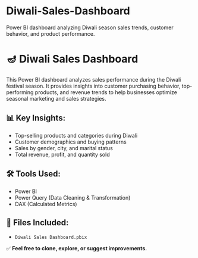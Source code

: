 # Diwali-Sales-Dashboard
Power BI dashboard analyzing Diwali season sales trends, customer behavior, and product performance.

# 🪔 Diwali Sales Dashboard

This Power BI dashboard analyzes sales performance during the Diwali festival season. It provides insights into customer purchasing behavior, top-performing products, and revenue trends to help businesses optimize seasonal marketing and sales strategies.

## 📊 Key Insights:
- Top-selling products and categories during Diwali
- Customer demographics and buying patterns
- Sales by gender, city, and marital status
- Total revenue, profit, and quantity sold

## 🛠️ Tools Used:
- Power BI
- Power Query (Data Cleaning & Transformation)
- DAX (Calculated Metrics)

## 📁 Files Included:
- `Diwali Sales Dashboard.pbix`

✅ **Feel free to clone, explore, or suggest improvements.**
